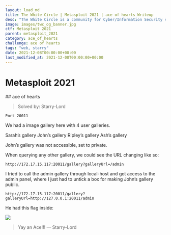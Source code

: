 ```yaml
---
layout: load_md
title: The White Circle | Metasploit 2021 | ace of hearts Writeup
desc: "The White Circle is a community for Cyber/Information Security students, enthusiasts and professionals. You can discuss anything related to Security, share your knowledge with others, get help when you need it and proceed further in your journey with amazing people from all over the world."
image: images/twc_og_banner.jpg
ctf: Metasploit 2021
parent: metasploit_2021
category: ace_of_hearts
challenge: ace of hearts
tags: "web, starry"
date: 2021-12-08T00:00:00+00:00
last_modified_at: 2021-12-08T00:00:00+00:00
---
```


<h1 class="heading card-title white-text">Metasploit 2021</h1>
## ace of hearts

> Solved by: Starry-Lord

```
Port 20011
```

We had a image gallery here with 4 user galleries. 

Sarah’s gallery
John’s gallery
Ripley’s gallery
Ash’s gallery

John’s gallery was not accessible, set to private.

When querying any other gallery, we could see the URL changing like so:

```
http://172.17.15.117:20011/gallery?galleryUrl=/admin
```

I tried to call the admin gallery through local-host and got access to the admin panel, where I just had to untick a box for making John’s gallery public.

```
http://172.17.15.117:20011/gallery?galleryUrl=http://127.0.0.1:20011/admin
```

He had this flag inside:

![](https://i.imgur.com/Dnqy853.png)

> Yay an Ace!!!
>   — Starry-Lord